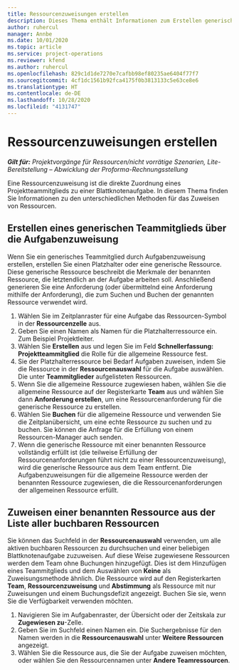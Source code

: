 ```yaml
---
title: Ressourcenzuweisungen erstellen
description: Dieses Thema enthält Informationen zum Erstellen generischer und benannter Ressourcenzuweisungen.
author: ruhercul
manager: Annbe
ms.date: 10/01/2020
ms.topic: article
ms.service: project-operations
ms.reviewer: kfend
ms.author: ruhercul
ms.openlocfilehash: 829c1d1de7270e7cafbb98ef80235ae6404f77f7
ms.sourcegitcommit: 4cf1dc1561b92fca4175f0b3813133c5e63ce8e6
ms.translationtype: HT
ms.contentlocale: de-DE
ms.lasthandoff: 10/28/2020
ms.locfileid: "4131747"
---
```

# <a name="create-resource-assignments"></a>Ressourcenzuweisungen erstellen

_**Gilt für:** Projektvorgänge für Ressourcen/nicht vorrätige Szenarien, Lite-Bereitstellung – Abwicklung der Proforma-Rechnungsstellung_


Eine Ressourcenzuweisung ist die direkte Zuordnung eines Projektteammitglieds zu einer Blattknotenaufgabe. In diesem Thema finden Sie Informationen zu den unterschiedlichen Methoden für das Zuweisen von Ressourcen.

## <a name="create-a-generic-team-member-through-task-assignment"></a>Erstellen eines generischen Teammitglieds über die Aufgabenzuweisung


Wenn Sie ein generisches Teammitglied durch Aufgabenzuweisung erstellen, erstellen Sie einen Platzhalter oder eine generische Ressource. Diese generische Ressource beschreibt die Merkmale der benannten Ressource, die letztendlich an der Aufgabe arbeiten soll. Anschließend generieren Sie eine Anforderung (oder übermittelnd eine Anforderung mithilfe der Anforderung), die zum Suchen und Buchen der genannten Ressource verwendet wird.

1. Wählen Sie im Zeitplanraster für eine Aufgabe das Ressourcen-Symbol in der **Ressourcenzelle** aus.
2. Geben Sie einen Namen als Namen für die Platzhalterressource ein. Zum Beispiel Projektleiter.
3. Wählen Sie **Erstellen** aus und legen Sie im Feld **Schnellerfassung: Projektteammitglied** die Rolle für die allgemeine Ressource fest.
4. Sie der Platzhalterressource bei Bedarf Aufgaben zuweisen, indem Sie die Ressource in der **Ressourcenauswahl** für die Aufgabe auswählen. Die unter **Teammitglieder** aufgelisteten Ressourcen.
5. Wenn Sie die allgemeine Ressource zugewiesen haben, wählen Sie die allgemeine Ressource auf der Registerkarte **Team** aus und wählen Sie dann **Anforderung erstellen**, um eine Ressourcenanforderung für die generische Ressource zu erstellen.
6. Wählen Sie **Buchen** für die allgemeine Ressource und verwenden Sie die Zeitplanübersicht, um eine echte Ressource zu suchen und zu buchen. Sie können die Anfrage für die Erfüllung von einem Ressourcen-Manager auch senden.
7. Wenn die generische Ressource mit einer benannten Ressource vollständig erfüllt ist (die teilweise Erfüllung der Ressourcenanforderungen führt nicht zu einer Ressourcenzuweisung), wird die generische Ressource aus dem Team entfernt. Die Aufgabenzuweisungen für die allgemeine Ressource werden der benannten Ressource zugewiesen, die die Ressourcenanforderungen der allgemeinen Ressource erfüllt.

## <a name="assign-a-named-resource-from-the-list-of-all-bookable-resources"></a>Zuweisen einer benannten Ressource aus der Liste aller buchbaren Ressourcen

Sie können das Suchfeld in der **Ressourcenauswahl** verwenden, um alle aktiven buchbaren Ressourcen zu durchsuchen und einer beliebigen Blattknotenaufgabe zuzuweisen. Auf diese Weise zugewiesene Ressourcen werden dem Team ohne Buchungen hinzugefügt. Dies ist dem Hinzufügen eines Teammitglieds und dem Auswählen von **Keine** als Zuweisungsmethode ähnlich. Die Ressource wird auf den Registerkarten **Team**, **Ressourcenzuweisung** und **Abstimmung** als Ressource mit nur Zuweisungen und einem Buchungsdefizit angezeigt. Buchen Sie sie, wenn Sie die Verfügbarkeit verwenden möchten.

1. Navigieren Sie im Aufgabenraster, der Übersicht oder der Zeitskala zur **Zugewiesen zu**-Zelle.
2. Geben Sie im Suchfeld einen Namen ein. Die Suchergebnisse für den Namen werden in die **Ressourcenauswahl** unter **Weitere Ressourcen** angezeigt.
3. Wählen Sie die Ressource aus, die Sie der Aufgabe zuweisen möchten, oder wählen Sie den Ressourcennamen unter **Andere Teamressourcen**.
